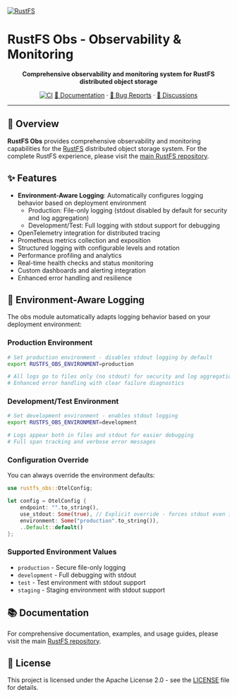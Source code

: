 [![RustFS](https://rustfs.com/images/rustfs-github.png)](https://rustfs.com)

# RustFS Obs - Observability & Monitoring

<p align="center">
  <strong>Comprehensive observability and monitoring system for RustFS distributed object storage</strong>
</p>

<p align="center">
  <a href="https://github.com/rustfs/rustfs/actions/workflows/ci.yml"><img alt="CI" src="https://github.com/rustfs/rustfs/actions/workflows/ci.yml/badge.svg" /></a>
  <a href="https://docs.rustfs.com/en/">📖 Documentation</a>
  · <a href="https://github.com/rustfs/rustfs/issues">🐛 Bug Reports</a>
  · <a href="https://github.com/rustfs/rustfs/discussions">💬 Discussions</a>
</p>

---

## 📖 Overview

**RustFS Obs** provides comprehensive observability and monitoring capabilities for the [RustFS](https://rustfs.com) distributed object storage system. For the complete RustFS experience, please visit the [main RustFS repository](https://github.com/rustfs/rustfs).

## ✨ Features

- **Environment-Aware Logging**: Automatically configures logging behavior based on deployment environment
  - Production: File-only logging (stdout disabled by default for security and log aggregation)
  - Development/Test: Full logging with stdout support for debugging
- OpenTelemetry integration for distributed tracing
- Prometheus metrics collection and exposition
- Structured logging with configurable levels and rotation
- Performance profiling and analytics
- Real-time health checks and status monitoring
- Custom dashboards and alerting integration
- Enhanced error handling and resilience

## 🚀 Environment-Aware Logging

The obs module automatically adapts logging behavior based on your deployment environment:

### Production Environment
```bash
# Set production environment - disables stdout logging by default
export RUSTFS_OBS_ENVIRONMENT=production

# All logs go to files only (no stdout) for security and log aggregation
# Enhanced error handling with clear failure diagnostics
```

### Development/Test Environment
```bash
# Set development environment - enables stdout logging
export RUSTFS_OBS_ENVIRONMENT=development

# Logs appear both in files and stdout for easier debugging
# Full span tracking and verbose error messages
```

### Configuration Override
You can always override the environment defaults:
```rust
use rustfs_obs::OtelConfig;

let config = OtelConfig {
    endpoint: "".to_string(),
    use_stdout: Some(true), // Explicit override - forces stdout even in production
    environment: Some("production".to_string()),
    ..Default::default()
};
```

### Supported Environment Values
- `production` - Secure file-only logging
- `development` - Full debugging with stdout
- `test` - Test environment with stdout support  
- `staging` - Staging environment with stdout support

## 📚 Documentation

For comprehensive documentation, examples, and usage guides, please visit the main [RustFS repository](https://github.com/rustfs/rustfs).

## 📄 License

This project is licensed under the Apache License 2.0 - see the [LICENSE](../../LICENSE) file for details.
